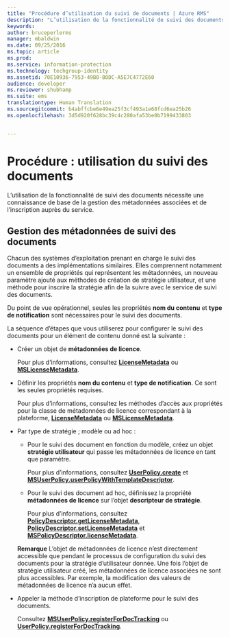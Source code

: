 ```yaml
---
title: "Procédure d’utilisation du suivi de documents | Azure RMS"
description: "L’utilisation de la fonctionnalité de suivi des documents nécessite une connaissance de base de la gestion des métadonnées associées et de l’inscription auprès du service."
keywords: 
author: bruceperlerms
manager: mbaldwin
ms.date: 09/25/2016
ms.topic: article
ms.prod: 
ms.service: information-protection
ms.technology: techgroup-identity
ms.assetid: 70E10936-7953-49B0-B0DC-A5E7C4772E60
audience: developer
ms.reviewer: shubhamp
ms.suite: ems
translationtype: Human Translation
ms.sourcegitcommit: b4abffcbe6e49ea25f3cf493a1e68fcd6ea25b26
ms.openlocfilehash: 3d5d920f628bc39c4c280afa53be0b7199433803


---
```


# Procédure : utilisation du suivi des documents

L’utilisation de la fonctionnalité de suivi des documents nécessite une connaissance de base de la gestion des métadonnées associées et de l’inscription auprès du service.

## Gestion des métadonnées de suivi des documents

Chacun des systèmes d’exploitation prenant en charge le suivi des documents a des implémentations similaires. Elles comprennent notamment un ensemble de propriétés qui représentent les métadonnées, un nouveau paramètre ajouté aux méthodes de création de stratégie utilisateur, et une méthode pour inscrire la stratégie afin de la suivre avec le service de suivi des documents.

Du point de vue opérationnel, seules les propriétés **nom du contenu** et **type de notification** sont nécessaires pour le suivi des documents.

La séquence d’étapes que vous utiliserez pour configurer le suivi des documents pour un élément de contenu donné est la suivante :

-   Créer un objet de **métadonnées de licence**.

    Pour plus d’informations, consultez [**LicenseMetadata**](/information-protection/sdk/4.2/api/android/com.microsoft.rightsmanagement#msipcthin2_licensemetadata_interface_java) ou [**MSLicenseMetadata**](/information-protection/sdk/4.2/api/iOS/mslicensemetadata#msipcthin2_mslicensemetadata_class_objc).

-   Définir les propriétés **nom du contenu** et **type de notification**. Ce sont les seules propriétés requises.

    Pour plus d’informations, consultez les méthodes d’accès aux propriétés pour la classe de métadonnées de licence correspondant à la plateforme, [**LicenseMetadata**](/information-protection/sdk/4.2/api/android/com.microsoft.rightsmanagement#msipcthin2_licensemetadata_interface_java) ou [**MSLicenseMetadata**](/information-protection/sdk/4.2/api/iOS/mslicensemetadata#msipcthin2_mslicensemetadata_class_objc).

-   Par type de stratégie ; modèle ou ad hoc :

    -   Pour le suivi des document en fonction du modèle, créez un objet **stratégie utilisateur** qui passe les métadonnées de licence en tant que paramètre.

        Pour plus d’informations, consultez [**UserPolicy.create**](/information-protection/sdk/4.2/api/android/userpolicy#msipcthin2_userpolicy_class_java) et [**MSUserPolicy.userPolicyWithTemplateDescriptor**](/information-protection/sdk/4.2/api/iOS/msuserpolicy#msipcthin2_msuserpolicy_templatedescriptor_property_objc).

    -   Pour le suivi des document ad hoc, définissez la propriété **métadonnées de licence** sur l’objet **descripteur de stratégie**.

        Pour plus d’informations, consultez [**PolicyDescriptor.getLicenseMetadata**](/information-protection/sdk/4.2/api/android/policydescriptor#msipcthin2_policydescriptor_interface_java), [**PolicyDescriptor.setLicenseMetadata**](/information-protection/sdk/4.2/api/android/policydescriptor#msipcthin2_policydescriptor_setlicensemetadata_java) et [**MSPolicyDescriptor.licenseMetadata**](/information-protection/sdk/4.2/api/iOS/mspolicydescriptor#msipcthin2_mspolicydescriptor_licensemetadata_property_objc).

    **Remarque**  L’objet de métadonnées de licence n’est directement accessible que pendant le processus de configuration du suivi des documents pour la stratégie d’utilisateur donnée. Une fois l’objet de stratégie utilisateur créé, les métadonnées de licence associées ne sont plus accessibles. Par exemple, la modification des valeurs de métadonnées de licence n’a aucun effet.

     

-   Appeler la méthode d’inscription de plateforme pour le suivi des documents.

    Consultez [**MSUserPolicy.registerForDocTracking**](/information-protection/sdk/4.2/api/iOS/msuserpolicy#msipcthin2_msuserpolicy_registerfordoctracking_userid_authenticationcallback_completionblock_method_objc) ou [**UserPolicy.registerForDocTracking**](/information-protection/sdk/4.2/api/iOS/msuserpolicy#msipcthin2_msuserpolicy_registerfordoctracking_userid_authenticationcallback_completionblock_method_objc).

 

 



<!--HONumber=Sep16_HO5-->


